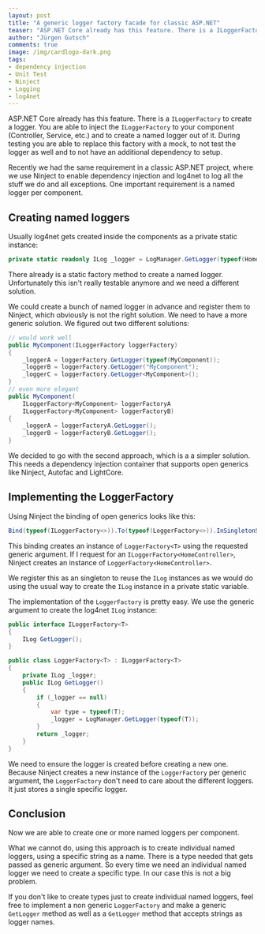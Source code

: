 ```yaml
---
layout: post
title: "A generic logger factory facade for classic ASP.NET"
teaser: "ASP.NET Core already has this feature. There is a ILoggerFactory to create a logger. You are able to inject the ILoggerFactory to your component (Controller, Service, etc.) and to create a named logger out of it. We recently missed that feature in a classic ASP.NET Core project, running on the full .NET Framework. This post is about to create it."
author: "Jürgen Gutsch"
comments: true
image: /img/cardlogo-dark.png
tags: 
- dependency injection
- Unit Test
- Ninject
- Logging
- log4net
---
```


ASP.NET Core already has this feature. There is a `ILoggerFactory` to create a logger. You are able to inject the `ILoggerFactory` to your component (Controller, Service, etc.) and to create a named logger out of it. During testing you are able to replace this factory with a mock, to not test the logger as well and to not have an additional dependency to setup.

Recently we had the same requirement in a classic ASP.NET project, where we use Ninject to enable dependency injection and log4net to log all the stuff we do and all exceptions. One important requirement is a named logger per component.

## Creating named loggers

Usually log4net gets created inside the components as a private static instance:

~~~ csharp
private static readonly ILog _logger = LogManager.GetLogger(typeof(HomeController));
~~~

There already is a static factory method to create a named logger. Unfortunately this isn't really testable anymore and we need a different solution.

We could create a bunch of named logger in advance and register them to Ninject, which obviously is not the right solution. We need to have a more generic solution. We figured out two different solutions:

~~~ csharp
// would work well
public MyComponent(ILoggerFactory loggerFactory)
{
    _loggerA = loggerFactory.GetLogger(typeof(MyComponent));
    _loggerB = loggerFactory.GetLogger("MyComponent");
    _loggerC = loggerFactory.GetLogger<MyComponent>();
}
// even more elegant
public MyComponent(
    ILoggerFactory<MyComponent> loggerFactoryA
    ILoggerFactory<MyComponent> loggerFactoryB)
{
    _loggerA = loggerFactoryA.GetLogger();
    _loggerB = loggerFactoryB.GetLogger();
}
~~~

We decided to go with the second approach, which is a a simpler solution. This needs a dependency injection container that supports open generics like Ninject, Autofac and LightCore.

## Implementing the LoggerFactory

Using Ninject the binding of open generics looks like this:

~~~ csharp
Bind(typeof(ILoggerFactory<>)).To(typeof(LoggerFactory<>)).InSingletonScope();
~~~

This binding creates an instance of `LoggerFactory<T>` using the requested generic argument. If I request for an `ILoggerFactory<HomeController>`, Ninject creates an instance of `LoggerFactory<HomeController>`.

We register this as an singleton to reuse the `ILog` instances as we would do using the usual way to create the `ILog` instance in a private static variable.

The implementation of the `LoggerFactory` is pretty easy. We use the generic argument to create the log4net `ILog` instance:

~~~ csharp
public interface ILoggerFactory<T>
{
	ILog GetLogger();
}

public class LoggerFactory<T> : ILoggerFactory<T>
{
    private ILog _logger;
    public ILog GetLogger()
    {
        if (_logger == null)
        {
            var type = typeof(T);
            _logger = LogManager.GetLogger(typeof(T));
        }
        return _logger;
    }
}
~~~

We need to ensure the logger is created before creating a new one. Because Ninject creates a new instance of the `LoggerFactory` per generic argument, the `LoggerFactory` don't need to care about the different loggers. It just stores a single specific logger.

## Conclusion

Now we are able to create one or more named loggers per component.

What we cannot do, using this approach is to create individual named loggers, using a specific string as a name. There is a type needed that gets passed as generic argument. So every time we need an individual named logger we need to create a specific type. In our case this is not a big problem.

If you don't like to create types just to create individual named loggers, feel free to implement a non generic `LoggerFactory` and make a generic `GetLogger` method as well as a `GetLogger` method that accepts strings as logger names.
